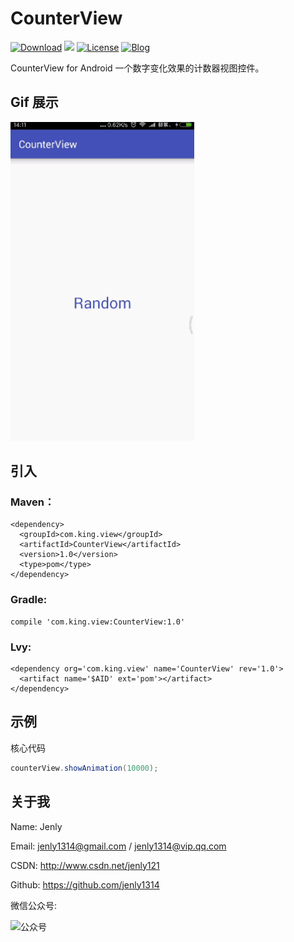 # CounterView
[![Download](https://img.shields.io/badge/download-App-blue.svg)](https://raw.githubusercontent.com/jenly1314/CounterView/master/app/app-release.apk)
[![](https://jitpack.io/v/jenly1314/CounterView.svg)](https://jitpack.io/#jenly1314/CounterView)
[![License](https://img.shields.io/badge/license-MIT-blue.svg)](https://opensource.org/licenses/mit-license.php)
[![Blog](https://img.shields.io/badge/blog-Jenly-9933CC.svg)](http://blog.csdn.net/jenly121)

CounterView for Android 一个数字变化效果的计数器视图控件。

## Gif 展示
![Image](GIF.gif)

## 引入

### Maven：
```
<dependency>
  <groupId>com.king.view</groupId>
  <artifactId>CounterView</artifactId>
  <version>1.0</version>
  <type>pom</type>
</dependency>
```
### Gradle:
```
compile 'com.king.view:CounterView:1.0'
```
### Lvy:
```
<dependency org='com.king.view' name='CounterView' rev='1.0'>
  <artifact name='$AID' ext='pom'></artifact>
</dependency>
```

## 示例

核心代码
```Java
counterView.showAnimation(10000);
```

## 关于我
   Name: Jenly

   Email: jenly1314@gmail.com / jenly1314@vip.qq.com

   CSDN: http://www.csdn.net/jenly121

   Github: https://github.com/jenly1314

   微信公众号:

   ![公众号](http://olambmg9j.bkt.clouddn.com/jenly666.jpg)


